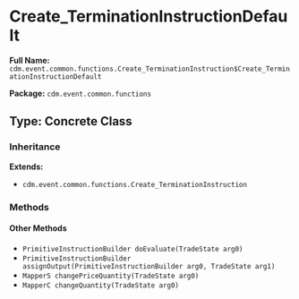 # Create_TerminationInstructionDefault

**Full Name:** `cdm.event.common.functions.Create_TerminationInstruction$Create_TerminationInstructionDefault`

**Package:** `cdm.event.common.functions`

## Type: Concrete Class

### Inheritance

**Extends:**
- `cdm.event.common.functions.Create_TerminationInstruction`

### Methods

#### Other Methods

- `PrimitiveInstructionBuilder doEvaluate(TradeState arg0)`
- `PrimitiveInstructionBuilder assignOutput(PrimitiveInstructionBuilder arg0, TradeState arg1)`
- `MapperS changePriceQuantity(TradeState arg0)`
- `MapperC changeQuantity(TradeState arg0)`

